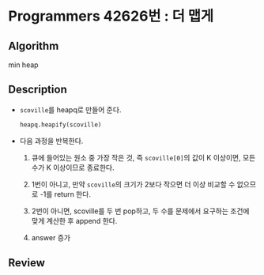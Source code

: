 # Programmers 42626번 : 더 맵게

## Algorithm

min heap

## Description

+ `scoville`를 heapq로 만들어 준다.

    ```python
    heapq.heapify(scoville)
    ```

+ 다음 과정을 반복한다.
    1. 큐에 들어있는 원소 중 가장 작은 것, 즉 `scoville[0]`의 값이 K 이상이면, 모든 수가 K 이상이므로 종료한다.

    2. 1번이 아니고, 만약 `scoville`의 크기가 2보다 작으면 더 이상 비교할 수 없으므로 -1를 return 한다.

    3. 2번이 아니면, scoville를 두 번 pop하고, 두 수를 문제에서 요구하는 조건에 맞게 계산한 후 append 한다.

    4. answer 증가

## Review



